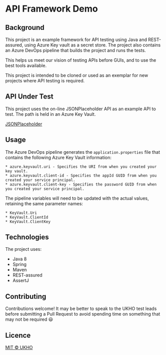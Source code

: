 # API Framework Demo
  
## Background

This project is an example framework for API testing using Java and REST-assured, using Azure Key vault as a secret store. The project also contains an Azure DevOps pipeline that builds the project and runs the tests.

This helps us meet our vision of testing APIs before GUIs, and to use the best tools available.  

This project is intended to be cloned or used as an exemplar for new projects where API testing is required.

## API Under Test

This project uses the on-line JSONPlaceholder API as an example API to test. The path is held in an Azure Key Vault.

[JSONPlaceholder]([https://jsonplaceholder.typicode.com/)

## Usage

 The Azure DevOps pipeline generates the `application.properties` file that contains the following Azure Key Vault information:

    * azure.keyvault.uri - Specifies the URI from when you created your key vault.
    * azure.keyvault.client-id - Specifies the appId GUID from when you created your service principal.
    * azure.keyvault.client-key - Specifies the password GUID from when you created your service principal.

The pipeline variables will need to be updated with the actual values, retaining the same parameter names:

    * KeyVault.Uri
    * KeyVault.ClientId
    * KeyVault.ClientKey

## Technologies  
  
The project uses:
* Java 8  
* Spring  
* Maven  
* REST-assured  
* AssertJ  
  
## Contributing  
  
Contributions welcome! It may be better to speak to the UKHO test leads before submitting a Pull Request to avoid spending time on something that may not be required :smiley:  
  
## Licence  
[MIT © UKHO](LICENCE)
